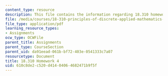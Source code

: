 ```yaml
---
content_type: resource
description: This file contains the information regarding 18.310 homework 4.
file: /media/courses/18-310-principles-of-discrete-applied-mathematics-fall-2013/610c8de2c520d41404064682471b9f5f_MIT18_310F13_Homework4.pdf
file_type: application/pdf
learning_resource_types:
- Assignments
ocw_type: OCWFile
parent_title: Assignments
parent_type: CourseSection
parent_uid: da91eead-061b-bf72-403e-0541333c7a07
resourcetype: Document
title: 18.310 Homework 4
uid: 610c8de2-c520-d414-0406-4682471b9f5f
---
```

